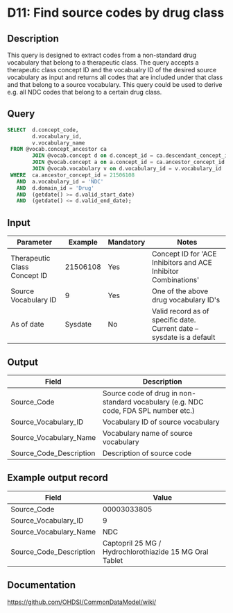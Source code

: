 <!---
Group:drug
Name:D11 Find source codes by drug class
Author:Patrick Ryan
CDM Version: 5.3
-->

# D11: Find source codes by drug class

## Description
This query is designed to extract codes from a non-standard drug vocabulary that belong to a therapeutic class. The query accepts a therapeutic class concept ID and the vocabualry ID of the desired source vocabulary as input and returns all codes that are included under that class and that belong to a source vocabulary. This query could be used to derive e.g. all NDC codes that belong to a certain drug class.

## Query
```sql
SELECT  d.concept_code,
        d.vocabulary_id,
        v.vocabulary_name
 FROM @vocab.concept_ancestor ca
        JOIN @vocab.concept d on d.concept_id = ca.descendant_concept_id
        JOIN @vocab.concept a on a.concept_id = ca.ancestor_concept_id
        JOIN @vocab.vocabulary v on d.vocabulary_id = v.vocabulary_id
 WHERE  ca.ancestor_concept_id = 21506108
   AND  a.vocabulary_id = 'NDC'
   AND  d.domain_id = 'Drug'
   AND  (getdate() >= d.valid_start_date)
   AND  (getdate() <= d.valid_end_date);
```

## Input

| Parameter |  Example |  Mandatory |  Notes |
| --- | --- | --- | --- |
|  Therapeutic Class Concept ID |  21506108 |  Yes | Concept ID for 'ACE Inhibitors and ACE Inhibitor Combinations' |
|  Source Vocabulary ID |  9 |  Yes | One of the above drug vocabulary ID's |
|  As of date |  Sysdate |  No | Valid record as of specific date. Current date – sysdate is a default |

## Output

| Field |  Description |
| --- | --- |
|  Source_Code |  Source code of drug in non-standard vocabulary (e.g. NDC code, FDA SPL number etc.) |
|  Source_Vocabulary_ID |  Vocabulary ID of source vocabulary |
|  Source_Vocabulary_Name |  Vocabulary name of source vocabulary |
|  Source_Code_Description |  Description of source code |

## Example output record

| Field |  Value |
| --- | --- |
|  Source_Code |  00003033805 |
|  Source_Vocabulary_ID |  9 |
|  Source_Vocabulary_Name |  NDC |
|  Source_Code_Description |  Captopril 25 MG / Hydrochlorothiazide 15 MG Oral Tablet |

## Documentation
https://github.com/OHDSI/CommonDataModel/wiki/
